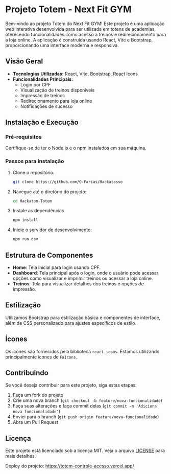 # Projeto Totem - Next Fit GYM

Bem-vindo ao projeto Totem do Next Fit GYM! Este projeto é uma aplicação web interativa desenvolvida para ser utilizada em totens de academias, oferecendo funcionalidades como acesso a treinos e redirecionamento para a loja online. A aplicação é construída usando React, Vite e Bootstrap, proporcionando uma interface moderna e responsiva.

## Visão Geral

- **Tecnologias Utilizadas:** React, Vite, Bootstrap, React Icons
- **Funcionalidades Principais:**
  - Login por CPF
  - Visualização de treinos disponíveis
  - Impressão de treinos
  - Redirecionamento para loja online
  - Notificações de sucesso

## Instalação e Execução

### Pré-requisitos

Certifique-se de ter o Node.js e o npm instalados em sua máquina.

### Passos para Instalação

1. Clone o repositório:

   ```bash
   git clone https://github.com/O-Farias/Hackatasso
   ```

2. Navegue até o diretório do projeto:

   ```bash
   cd Hackaton-Totem
   ```

3. Instale as dependências

   ```bash
   npm install
   ```

4. Inicie o servidor de desenvolvimento:
   ```bash
   npm run dev
   ```

## Estrutura de Componentes

- **Home**: Tela inicial para login usando CPF.
- **Dashboard**: Tela principal após o login, onde o usuário pode acessar opções como visualizar e imprimir treinos ou acessar a loja online.
- **Treinos**: Tela para visualizar detalhes dos treinos e opções de impressão.

## Estilização

Utilizamos Bootstrap para estilização básica e componentes de interface, além de CSS personalizado para ajustes específicos de estilo.

## Ícones

Os ícones são fornecidos pela biblioteca `react-icons`. Estamos utilizando principalmente ícones de `FaIcons`.

## Contribuindo

Se você deseja contribuir para este projeto, siga estas etapas:

1. Faça um fork do projeto
2. Crie uma nova branch (`git checkout -b feature/nova-funcionalidade`)
3. Faça suas alterações e faça commit delas (`git commit -m 'Adiciona nova funcionalidade'`)
4. Enviei para o branch (`git push origin feature/nova-funcionalidade`)
5. Abra um Pull Request

## Licença

Este projeto está licenciado sob a licença MIT. Veja o arquivo [LICENSE](LICENSE) para mais detalhes.

Deploy do projeto: https://totem-controle-acesso.vercel.app/
